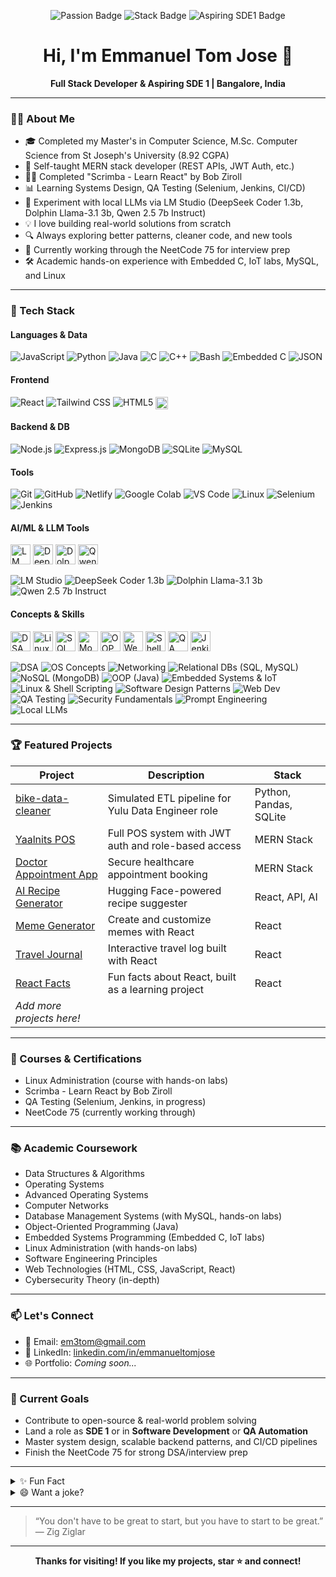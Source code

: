 <!-- Badges Section -->
<p align="center">
  <img src="https://img.shields.io/badge/Code%20with-Passion-orange?style=flat-square" alt="Passion Badge"/>
  <img src="https://img.shields.io/badge/Stack-MERN-blueviolet?style=flat-square" alt="Stack Badge"/>
  <img src="https://img.shields.io/badge/SDE1-Aspiring-blue?style=flat-square" alt="Aspiring SDE1 Badge"/>
</p>

<h1 align="center">Hi, I'm Emmanuel Tom Jose 👋</h1>

<p align="center">
  <b>Full Stack Developer & Aspiring SDE 1 | Bangalore, India</b>
</p>

---

### 👨‍💻 About Me

- 🎓 Completed my Master's in Computer Science, M.Sc. Computer Science from St Joseph's University (8.92 CGPA)
- 🦄 Self-taught MERN stack developer (REST APIs, JWT Auth, etc.)
- 🧑‍💼 Completed "Scrimba - Learn React" by Bob Ziroll
- 📊 Learning Systems Design, QA Testing (Selenium, Jenkins, CI/CD)
- 🤖 Experiment with local LLMs via LM Studio (DeepSeek Coder 1.3b, Dolphin Llama-3.1 3b, Qwen 2.5 7b Instruct)
- 💡 I love building real-world solutions from scratch
- 🔍 Always exploring better patterns, cleaner code, and new tools
- 🧠 Currently working through the NeetCode 75 for interview prep
- 🛠️ Academic hands-on experience with Embedded C, IoT labs, MySQL, and Linux

---

### 🚀 Tech Stack

#### Languages & Data
![JavaScript](https://img.shields.io/badge/-JavaScript-black?style=flat-square&logo=javascript)
![Python](https://img.shields.io/badge/-Python-black?style=flat-square&logo=python)
![Java](https://img.shields.io/badge/-Java-black?style=flat-square&logo=java)
![C](https://img.shields.io/badge/-C-black?style=flat-square&logo=c)
![C++](https://img.shields.io/badge/-C++-black?style=flat-square&logo=cplusplus)
![Bash](https://img.shields.io/badge/-Bash-black?style=flat-square&logo=gnubash)
![Embedded C](https://img.shields.io/badge/-Embedded%20C-black?style=flat-square&logo=c)
![JSON](https://img.shields.io/badge/-JSON-black?style=flat-square&logo=json)

#### Frontend
![React](https://img.shields.io/badge/-React-black?style=flat-square&logo=react)
![Tailwind CSS](https://img.shields.io/badge/-Tailwind_CSS-black?style=flat-square&logo=tailwindcss)
![HTML5](https://img.shields.io/badge/-HTML5-black?style=flat-square&logo=html5)
<img src="https://img.shields.io/badge/-CSS3-black?style=flat-square&logo=css3&logoColor=1572B6" alt="CSS3" style="height:20px;vertical-align:middle;"/>

#### Backend & DB
![Node.js](https://img.shields.io/badge/-Node.js-black?style=flat-square&logo=node.js)
![Express.js](https://img.shields.io/badge/-Express.js-black?style=flat-square&logo=express)
![MongoDB](https://img.shields.io/badge/-MongoDB-black?style=flat-square&logo=mongodb)
![SQLite](https://img.shields.io/badge/-SQLite-black?style=flat-square&logo=sqlite)
![MySQL](https://img.shields.io/badge/-MySQL-black?style=flat-square&logo=mysql)

#### Tools
![Git](https://img.shields.io/badge/-Git-black?style=flat-square&logo=git)
![GitHub](https://img.shields.io/badge/-GitHub-black?style=flat-square&logo=github)
![Netlify](https://img.shields.io/badge/-Netlify-black?style=flat-square&logo=netlify)
![Google Colab](https://img.shields.io/badge/-Google_Colab-black?style=flat-square&logo=googlecolab)
![VS Code](https://img.shields.io/badge/-VS_Code-black?style=flat-square&logo=visualstudiocode)
![Linux](https://img.shields.io/badge/-Linux-black?style=flat-square&logo=linux)
![Selenium](https://img.shields.io/badge/-Selenium-black?style=flat-square&logo=selenium)
![Jenkins](https://img.shields.io/badge/-Jenkins-black?style=flat-square&logo=jenkins)

#### AI/ML & LLM Tools
<p>
  <img src="https://lmstudio.ai/favicon.ico" alt="LM Studio" width="32" title="LM Studio"/>
  <img src="https://huggingface.co/spaces/deepseek-ai/DeepSeek-Coder/resolve/main/logo.png" alt="DeepSeek Coder" width="32" title="DeepSeek Coder 1.3b"/>
  <img src="https://seeklogo.com/images/O/open-llama-logo-2236B4E6D5-seeklogo.com.png" alt="Dolphin Llama" width="32" title="Dolphin Llama-3.1 3b"/>
  <img src="https://avatars.githubusercontent.com/u/137041808?s=200&v=4" alt="Qwen" width="32" title="Qwen 2.5 7b Instruct"/>
</p>

![LM Studio](https://img.shields.io/badge/-LM%20Studio-black?style=flat-square&logo=none)
![DeepSeek Coder 1.3b](https://img.shields.io/badge/-DeepSeek%20Coder%201.3b-black?style=flat-square&logo=none)
![Dolphin Llama-3.1 3b](https://img.shields.io/badge/-Dolphin%20Llama--3.1%203b-black?style=flat-square&logo=none)
![Qwen 2.5 7b Instruct](https://img.shields.io/badge/-Qwen%202.5%207b%20Instruct-black?style=flat-square&logo=none)

#### Concepts & Skills
<p>
  <img src="https://cdn.jsdelivr.net/gh/devicons/devicon/icons/python/python-original.svg" alt="DSA" width="32" title="DSA"/>
  <img src="https://cdn.jsdelivr.net/gh/devicons/devicon/icons/linux/linux-original.svg" alt="Linux" width="32" title="Linux & Shell Scripting"/>
  <img src="https://cdn.jsdelivr.net/gh/devicons/devicon/icons/mysql/mysql-original.svg" alt="SQL" width="32" title="Relational DBs (SQL, MySQL)"/>
  <img src="https://cdn.jsdelivr.net/gh/devicons/devicon/icons/mongodb/mongodb-original.svg" alt="MongoDB" width="32" title="NoSQL (MongoDB)"/>
  <img src="https://cdn.jsdelivr.net/gh/devicons/devicon/icons/java/java-original.svg" alt="OOP (Java)" width="32" title="OOP (Java)"/>
  <img src="https://cdn.jsdelivr.net/gh/devicons/devicon/icons/react/react-original.svg" alt="Web Dev" width="32" title="Web Dev"/>
  <img src="https://cdn.jsdelivr.net/gh/devicons/devicon/icons/bash/bash-original.svg" alt="Shell Scripting" width="32" title="Shell Scripting"/>
  <img src="https://cdn.jsdelivr.net/gh/devicons/devicon/icons/selenium/selenium-original.svg" alt="QA Testing" width="32" title="QA Testing"/>
  <img src="https://cdn.jsdelivr.net/gh/devicons/devicon/icons/jenkins/jenkins-original.svg" alt="Jenkins" width="32" title="Jenkins"/>
</p>

![DSA](https://img.shields.io/badge/-DSA-black?style=flat-square)
![OS Concepts](https://img.shields.io/badge/-OS%20Concepts-black?style=flat-square)
![Networking](https://img.shields.io/badge/-Networking-black?style=flat-square)
![Relational DBs (SQL, MySQL)](https://img.shields.io/badge/-Relational%20DBs%20(SQL,%20MySQL)-black?style=flat-square)
![NoSQL (MongoDB)](https://img.shields.io/badge/-NoSQL%20(MongoDB)-black?style=flat-square)
![OOP (Java)](https://img.shields.io/badge/-OOP%20(Java)-black?style=flat-square)
![Embedded Systems & IoT](https://img.shields.io/badge/-Embedded%20Systems%20&%20IoT-black?style=flat-square)
![Linux & Shell Scripting](https://img.shields.io/badge/-Linux%20&%20Shell%20Scripting-black?style=flat-square)
![Software Design Patterns](https://img.shields.io/badge/-Software%20Design%20Patterns-black?style=flat-square)
![Web Dev](https://img.shields.io/badge/-Web%20Dev-black?style=flat-square)
![QA Testing](https://img.shields.io/badge/-QA%20Testing-black?style=flat-square)
![Security Fundamentals](https://img.shields.io/badge/-Security%20Fundamentals-black?style=flat-square)
![Prompt Engineering](https://img.shields.io/badge/-Prompt%20Engineering-black?style=flat-square)
![Local LLMs](https://img.shields.io/badge/-Local%20LLMs-black?style=flat-square)

---

### 🏆 Featured Projects

| Project | Description | Stack |
|---------|-------------|-------|
| [bike-data-cleaner](https://github.com/leantos/bike-data-cleaner) | Simulated ETL pipeline for Yulu Data Engineer role | Python, Pandas, SQLite |
| [Yaalnits POS](https://github.com/nosfeefearatu/yaalnits-pos) | Full POS system with JWT auth and role-based access | MERN Stack |
| [Doctor Appointment App](https://github.com/nosfeefearatu/doctor-appointment) | Secure healthcare appointment booking | MERN Stack |
| [AI Recipe Generator](https://github.com/leantos/chef-gusteau) | Hugging Face-powered recipe suggester | React, API, AI |
| [Meme Generator](https://github.com/leantos/meme-generator-react) | Create and customize memes with React | React |
| [Travel Journal](https://github.com/leantos/travel-journal) | Interactive travel log built with React | React |
| [React Facts](https://github.com/leantos/react_facts) | Fun facts about React, built as a learning project | React |
| _Add more projects here!_ | | |

---

### 📜 Courses & Certifications

- Linux Administration (course with hands-on labs)
- Scrimba - Learn React by Bob Ziroll
- QA Testing (Selenium, Jenkins, in progress)
- NeetCode 75 (currently working through)

---

### 📚 Academic Coursework

- Data Structures & Algorithms
- Operating Systems
- Advanced Operating Systems
- Computer Networks
- Database Management Systems (with MySQL, hands-on labs)
- Object-Oriented Programming (Java)
- Embedded Systems Programming (Embedded C, IoT labs)
- Linux Administration (with hands-on labs)
- Software Engineering Principles
- Web Technologies (HTML, CSS, JavaScript, React)
- Cybersecurity Theory (in-depth)

---

### 📫 Let's Connect

- 📧 Email: [em3tom@gmail.com](mailto:em3tom@gmail.com)
- 💼 LinkedIn: [linkedin.com/in/emmanueltomjose](https://linkedin.com/in/emmanueltomjose)
- 🌐 Portfolio: *Coming soon...*

---

### 🎯 Current Goals

- Contribute to open-source & real-world problem solving
- Land a role as **SDE 1** or in **Software Development** or **QA Automation**
- Master system design, scalable backend patterns, and CI/CD pipelines
- Finish the NeetCode 75 for strong DSA/interview prep

---

<details>
  <summary>✨ Fun Fact</summary>
  <p>I play the piano, and I love improvising tunes by ear!</p>
</details>

<details>
  <summary>😄 Want a joke?</summary>
  <p>Why do programmers prefer dark mode?<br>
  Because light attracts bugs!</p>
</details>

---

> “You don't have to be great to start, but you have to start to be great.”  
> — Zig Ziglar

---

<p align="center">
  <b>Thanks for visiting! If you like my projects, star ⭐ and connect!</b>
</p>
